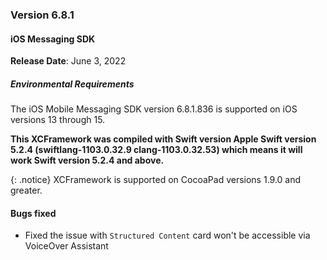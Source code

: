 ### Version 6.8.1
#### iOS Messaging SDK

**Release Date**: June 3, 2022

##### Environmental Requirements
The iOS Mobile Messaging SDK version 6.8.1.836 is supported on iOS versions 13 through 15.

**This XCFramework was compiled with Swift version Apple Swift version 5.2.4 (swiftlang-1103.0.32.9 clang-1103.0.32.53) which means it will work Swift version 5.2.4 and above.**

{: .notice}
XCFramework is supported on CocoaPad versions 1.9.0 and greater.

#### Bugs fixed

- Fixed the issue with `Structured Content` card won't be accessible via VoiceOver Assistant